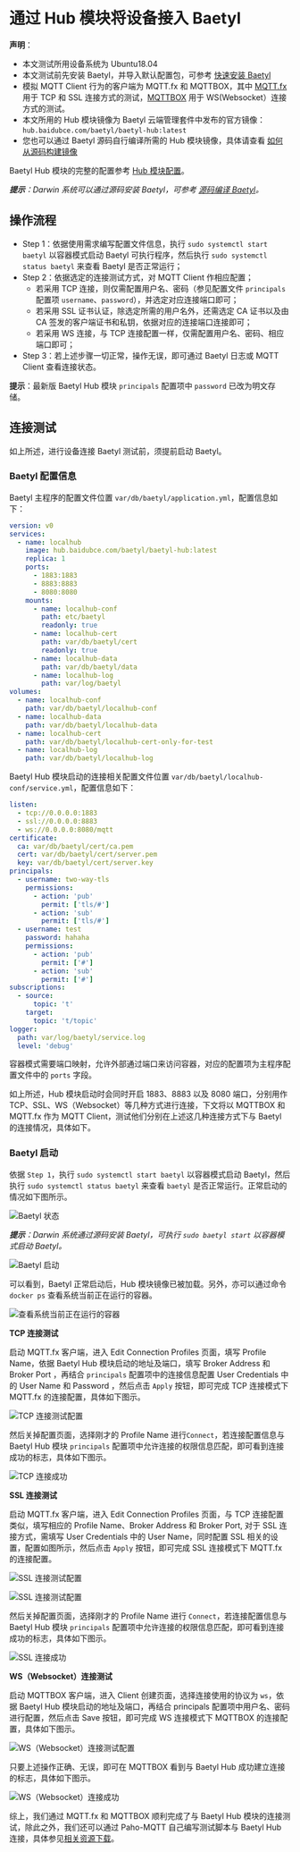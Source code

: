 # 通过 Hub 模块将设备接入 Baetyl

**声明**：

- 本文测试所用设备系统为 Ubuntu18.04
- 本文测试前先安装 Baetyl，并导入默认配置包，可参考 [快速安装 Baetyl](../install/Quick-Install.md)
- 模拟 MQTT Client 行为的客户端为 MQTT.fx 和 MQTTBOX，其中 [MQTT.fx](../Resources.md) 用于 TCP 和 SSL 连接方式的测试，[MQTTBOX](../Resources.md) 用于 WS(Websocket）连接方式的测试。
- 本文所用的 Hub 模块镜像为 Baetyl 云端管理套件中发布的官方镜像：`hub.baidubce.com/baetyl/baetyl-hub:latest`
- 您也可以通过 Baetyl 源码自行编译所需的 Hub 模块镜像，具体请查看 [如何从源码构建镜像](../install/Build-from-Source.md)

Baetyl Hub 模块的完整的配置参考 [Hub 模块配置](./Config-interpretation.md)。

_**提示**：Darwin 系统可以通过源码安装 Baetyl，可参考 [源码编译 Baetyl](../install/Build-from-Source.md)。_

## 操作流程

- Step 1：依据使用需求编写配置文件信息，执行 `sudo systemctl start baetyl` 以容器模式启动 Baetyl 可执行程序，然后执行 `sudo systemctl status baetyl` 来查看 Baetyl 是否正常运行；
- Step 2：依据选定的连接测试方式，对 MQTT Client 作相应配置；
  - 若采用 TCP 连接，则仅需配置用户名、密码（参见配置文件 `principals` 配置项 `username`、`password`），并选定对应连接端口即可；
  - 若采用 SSL 证书认证，除选定所需的用户名外，还需选定 CA 证书以及由 CA 签发的客户端证书和私钥，依据对应的连接端口连接即可；
  - 若采用 WS 连接，与 TCP 连接配置一样，仅需配置用户名、密码、相应端口即可；
- Step 3：若上述步骤一切正常，操作无误，即可通过 Baetyl 日志或 MQTT Client 查看连接状态。

**提示**：最新版 Baetyl Hub 模块 `principals` 配置项中 `password` 已改为明文存储。

## 连接测试

如上所述，进行设备连接 Baetyl 测试前，须提前启动 Baetyl。

### Baetyl 配置信息

Baetyl 主程序的配置文件位置 `var/db/baetyl/application.yml`，配置信息如下：

```yaml
version: v0
services:
  - name: localhub
    image: hub.baidubce.com/baetyl/baetyl-hub:latest
    replica: 1
    ports:
      - 1883:1883
      - 8883:8883
      - 8080:8080
    mounts:
      - name: localhub-conf
        path: etc/baetyl
        readonly: true
      - name: localhub-cert
        path: var/db/baetyl/cert
        readonly: true
      - name: localhub-data
        path: var/db/baetyl/data
      - name: localhub-log
        path: var/log/baetyl
volumes:
  - name: localhub-conf
    path: var/db/baetyl/localhub-conf
  - name: localhub-data
    path: var/db/baetyl/localhub-data
  - name: localhub-cert
    path: var/db/baetyl/localhub-cert-only-for-test
  - name: localhub-log
    path: var/db/baetyl/localhub-log
```

Baetyl Hub 模块启动的连接相关配置文件位置 `var/db/baetyl/localhub-conf/service.yml`，配置信息如下：

```yaml
listen:
  - tcp://0.0.0.0:1883
  - ssl://0.0.0.0:8883
  - ws://0.0.0.0:8080/mqtt
certificate:
  ca: var/db/baetyl/cert/ca.pem
  cert: var/db/baetyl/cert/server.pem
  key: var/db/baetyl/cert/server.key
principals:
  - username: two-way-tls
    permissions:
      - action: 'pub'
        permit: ['tls/#']
      - action: 'sub'
        permit: ['tls/#']
  - username: test
    password: hahaha
    permissions:
      - action: 'pub'
        permit: ['#']
      - action: 'sub'
        permit: ['#']
subscriptions:
  - source:
      topic: 't'
    target:
      topic: 't/topic'
logger:
  path: var/log/baetyl/service.log
  level: 'debug'
```

容器模式需要端口映射，允许外部通过端口来访问容器，对应的配置项为主程序配置文件中的 `ports` 字段。

如上所述，Hub 模块启动时会同时开启 1883、8883 以及 8080 端口，分别用作 TCP、SSL、WS（Websocket）等几种方式进行连接，下文将以 MQTTBOX 和 MQTT.fx 作为 MQTT Client，测试他们分别在上述这几种连接方式下与 Baetyl 的连接情况，具体如下。

### Baetyl 启动

依据 `Step 1`，执行 `sudo systemctl start baetyl` 以容器模式启动 Baetyl，然后执行 `sudo systemctl status baetyl` 来查看 `baetyl` 是否正常运行。正常启动的情况如下图所示。

![Baetyl 状态](../images/install/systemctl-status.png)

_**提示**：Darwin 系统通过源码安装 Baetyl，可执行 `sudo baetyl start` 以容器模式启动 Baetyl。_

![Baetyl 启动](../images/guides/connect/master-start.png)

可以看到，Baetyl 正常启动后，Hub 模块镜像已被加载。另外，亦可以通过命令 `docker ps` 查看系统当前正在运行的容器。

![查看系统当前正在运行的容器](../images/guides/connect/docker-ps.png)

**TCP 连接测试**

启动 MQTT.fx 客户端，进入 Edit Connection Profiles 页面，填写 Profile Name，依据 Baetyl Hub 模块启动的地址及端口，填写 Broker Address 和 Broker Port ，再结合 `principals` 配置项中的连接信息配置 User Credentials 中的 User Name 和 Password ，然后点击 `Apply` 按钮，即可完成 TCP 连接模式下 MQTT.fx 的连接配置，具体如下图示。

![TCP 连接测试配置](../images/guides/connect/mqttbox-tcp-connect-config.png)

然后关掉配置页面，选择刚才的 Profile Name 进行`Connect`，若连接配置信息与 Baetyl Hub 模块 `principals` 配置项中允许连接的权限信息匹配，即可看到连接成功的标志，具体如下图示。

![TCP 连接成功](../images/guides/connect/mqttbox-tcp-connect-success.png)

**SSL 连接测试**

启动 MQTT.fx 客户端，进入 Edit Connection Profiles 页面，与 TCP 连接配置类似，填写相应的 Profile Name、Broker Address 和 Broker Port, 对于 SSL 连接方式，需填写 User Credentials 中的 User Name，同时配置 SSL 相关的设置，配置如图所示，然后点击 `Apply` 按钮，即可完成 SSL 连接模式下 MQTT.fx 的连接配置。

![SSL 连接测试配置](../images/guides/connect/mqttbox-ssl-connect-config1.png)

![SSL 连接测试配置](../images/guides/connect/mqttbox-ssl-connect-config2.png)

然后关掉配置页面，选择刚才的 Profile Name 进行 `Connect`，若连接配置信息与 Baetyl Hub 模块 `principals` 配置项中允许连接的权限信息匹配，即可看到连接成功的标志，具体如下图示。

![SSL 连接成功](../images/guides/connect/mqttbox-ssl-connect-success.png)

**WS（Websocket）连接测试**

启动 MQTTBOX 客户端，进入 Client 创建页面，选择连接使用的协议为 `ws`，依据 Baetyl Hub 模块启动的地址及端口，再结合 principals 配置项中用户名、密码进行配置，然后点击 Save 按钮，即可完成 WS 连接模式下 MQTTBOX 的连接配置，具体如下图示。

![WS（Websocket）连接测试配置](../images/guides/connect/mqttbox-ws-connect-config.png)

只要上述操作正确、无误，即可在 MQTTBOX 看到与 Baetyl Hub 成功建立连接的标志，具体如下图示。

![WS（Websocket）连接成功](../images/guides/connect/mqttbox-ws-connect-success.png)

综上，我们通过 MQTT.fx 和 MQTTBOX 顺利完成了与 Baetyl Hub 模块的连接测试，除此之外，我们还可以通过 Paho-MQTT 自己编写测试脚本与 Baetyl Hub 连接，具体参见[相关资源下载](../Resources.md)。
